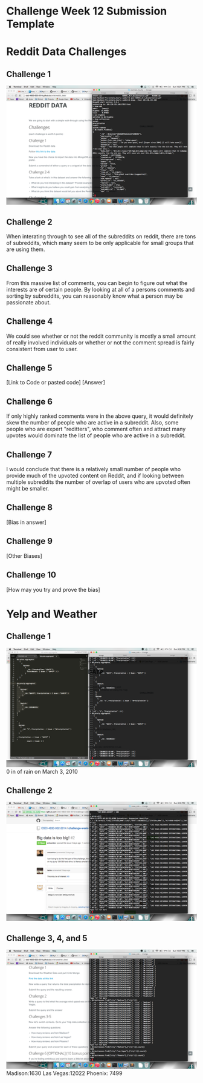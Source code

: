 # Challenge Week 12 Submission Template

# Reddit Data Challenges

## Challenge 1

![image](RedditChallenge1.png)

## Challenge 2

When interating through to see all of the subreddits on reddit, there are tons of subreddits, which many seem to be only applicable for small groups that are using them.

## Challenge 3

From this massive list of comments, you can begin to figure out what the interests are of certain people. By looking at all of a persons comments and sorting by subreddits, you can reasonably know what a person may be passionate about.

## Challenge 4

We could see whether or not the reddit community is mostly a small amount of really involved individuals or whether or not the comment spread is fairly consistent from user to user.

## Challenge 5

[Link to Code or pasted code]
[Answer]

## Challenge 6

If only highly ranked comments were in the above query, it would definitely skew the number of people who are active in a subreddit. Also, some people who are expert "reditters", who comment often and attract many upvotes would dominate the list of people who are active in a subreddit.


## Challenge 7

I would conclude that there is a relatively small number of people who provide much of the upvoted content on Reddit, and if looking between multiple subreddits the number of overlap of users who are upvoted often might be smaller.

## Challenge 8

[Bias in answer]

## Challenge 9

[Other Biases]

## Challenge 10

[How may you try and prove the bias]

# Yelp and Weather 

## Challenge 1

![image](YelpChallenge1.png)
0 in of rain on March 3, 2010

## Challenge 2

![image](YelpChallenge2.png)


## Challenge 3, 4, and 5

![image](YelpChallenge3-5.png)
Madison:1630
Las Vegas:12022
Phoenix: 7499




